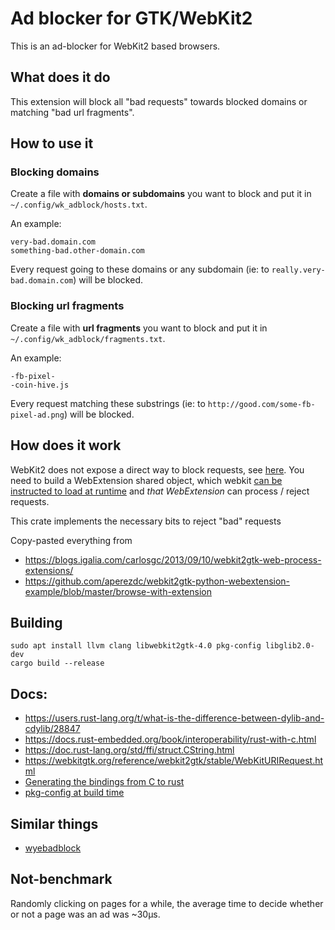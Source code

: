 # Ad blocker for GTK/WebKit2

This is an ad-blocker for WebKit2 based browsers.

## What does it do

This extension will block all "bad requests" towards blocked domains or matching "bad url fragments".

## How to use it

### Blocking domains

Create a file with **domains or subdomains** you want to block and put it in `~/.config/wk_adblock/hosts.txt`.  

An example:
```
very-bad.domain.com
something-bad.other-domain.com
```

Every request going to these domains or any subdomain (ie: to `really.very-bad.domain.com`) will be blocked.

### Blocking url fragments
Create a file with **url fragments** you want to block and put it in `~/.config/wk_adblock/fragments.txt`.  

An example:
```
-fb-pixel-
-coin-hive.js
```

Every request matching these substrings (ie: to `http://good.com/some-fb-pixel-ad.png`) will be blocked.

## How does it work

WebKit2 does not expose a direct way to block requests, see
[here](https://lists.webkit.org/pipermail/webkit-gtk/2013-March/001395.html). 
You need to build a WebExtension shared object, which webkit [can be instructed to load at runtime](https://github.com/DavidVentura/webextension-adblocker/blob/master/demo.py#L21) and *that WebExtension* can process / reject requests.

This crate implements the necessary bits to reject "bad" requests

Copy-pasted everything from

* https://blogs.igalia.com/carlosgc/2013/09/10/webkit2gtk-web-process-extensions/
* https://github.com/aperezdc/webkit2gtk-python-webextension-example/blob/master/browse-with-extension


## Building

```
sudo apt install llvm clang libwebkit2gtk-4.0 pkg-config libglib2.0-dev
cargo build --release
```

## Docs:

* https://users.rust-lang.org/t/what-is-the-difference-between-dylib-and-cdylib/28847
* https://docs.rust-embedded.org/book/interoperability/rust-with-c.html
* https://doc.rust-lang.org/std/ffi/struct.CString.html
* https://webkitgtk.org/reference/webkit2gtk/stable/WebKitURIRequest.html
* [Generating the bindings from C to rust](https://rust-lang.github.io/rust-bindgen/tutorial-1.html)
* [pkg-config at build time](https://github.com/rust-lang/pkg-config-rs)


## Similar things
* [wyebadblock](https://github.com/jun7/wyebadblock)


## Not-benchmark

Randomly clicking on pages for a while, the average time to decide whether or not a page was an ad was ~30µs.
